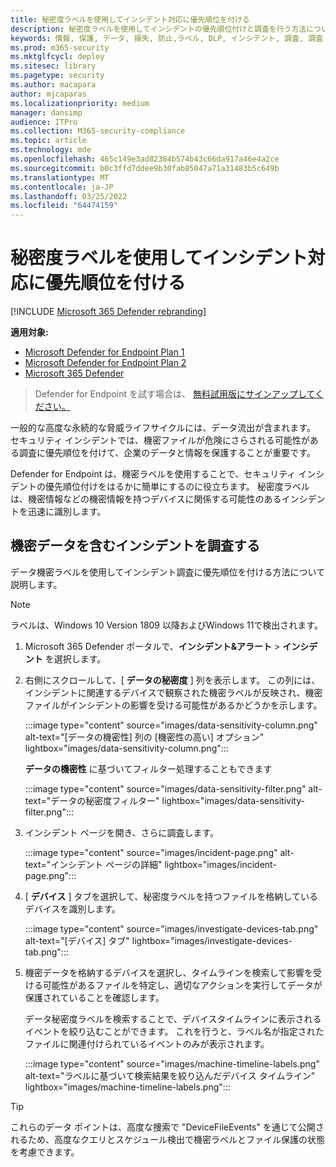 ```yaml
---
title: 秘密度ラベルを使用してインシデント対応に優先順位を付ける
description: 秘密度ラベルを使用してインシデントの優先順位付けと調査を行う方法について説明します
keywords: 情報, 保護, データ, 損失, 防止,ラベル, DLP, インシデント, 調査, 調査
ms.prod: m365-security
ms.mktglfcycl: deploy
ms.sitesec: library
ms.pagetype: security
ms.author: macapara
author: mjcaparas
ms.localizationpriority: medium
manager: dansimp
audience: ITPro
ms.collection: M365-security-compliance
ms.topic: article
ms.technology: mde
ms.openlocfilehash: 465c149e3ad82384b574b43c66da917a46e4a2ce
ms.sourcegitcommit: b0c3ffd7ddee9b30fab85047a71a31483b5c649b
ms.translationtype: MT
ms.contentlocale: ja-JP
ms.lasthandoff: 03/25/2022
ms.locfileid: "64474159"
---
```

# <a name="use-sensitivity-labels-to-prioritize-incident-response"></a>秘密度ラベルを使用してインシデント対応に優先順位を付ける

[!INCLUDE [Microsoft 365 Defender rebranding](../../includes/microsoft-defender.md)]

**適用対象:**
- [Microsoft Defender for Endpoint Plan 1](https://go.microsoft.com/fwlink/p/?linkid=2154037)
- [Microsoft Defender for Endpoint Plan 2](https://go.microsoft.com/fwlink/p/?linkid=2154037)
- [Microsoft 365 Defender](https://go.microsoft.com/fwlink/?linkid=2118804)

> Defender for Endpoint を試す場合は、 [無料試用版にサインアップしてください。](https://signup.microsoft.com/create-account/signup?products=7f379fee-c4f9-4278-b0a1-e4c8c2fcdf7e&ru=https://aka.ms/MDEp2OpenTrial?ocid=docs-wdatp-exposedapis-abovefoldlink)

一般的な高度な永続的な脅威ライフサイクルには、データ流出が含まれます。 セキュリティ インシデントでは、機密ファイルが危険にさらされる可能性がある調査に優先順位を付けて、企業のデータと情報を保護することが重要です。

Defender for Endpoint は、機密ラベルを使用することで、セキュリティ インシデントの優先順位付けをはるかに簡単にするのに役立ちます。 秘密度ラベルは、機密情報などの機密情報を持つデバイスに関係する可能性のあるインシデントを迅速に識別します。

## <a name="investigate-incidents-that-involve-sensitive-data"></a>機密データを含むインシデントを調査する

データ機密ラベルを使用してインシデント調査に優先順位を付ける方法について説明します。

> [!NOTE]
> ラベルは、Windows 10 Version 1809 以降およびWindows 11で検出されます。

1. Microsoft 365 Defender ポータルで、**インシデント&アラート** \> **インシデント** を選択します。

2. 右側にスクロールして、[ **データの秘密度** ] 列を表示します。 この列には、インシデントに関連するデバイスで観察された機密ラベルが反映され、機密ファイルがインシデントの影響を受ける可能性があるかどうかを示します。

   :::image type="content" source="images/data-sensitivity-column.png" alt-text="[データの機密性] 列の [機密性の高い] オプション" lightbox="images/data-sensitivity-column.png":::

    **データの機密性** に基づいてフィルター処理することもできます

    :::image type="content" source="images/data-sensitivity-filter.png" alt-text="データの秘密度フィルター" lightbox="images/data-sensitivity-filter.png":::

3. インシデント ページを開き、さらに調査します。

   :::image type="content" source="images/incident-page.png" alt-text="インシデント ページの詳細" lightbox="images/incident-page.png":::

4. [ **デバイス** ] タブを選択して、秘密度ラベルを持つファイルを格納しているデバイスを識別します。

   :::image type="content" source="images/investigate-devices-tab.png" alt-text="[デバイス] タブ" lightbox="images/investigate-devices-tab.png":::

5. 機密データを格納するデバイスを選択し、タイムラインを検索して影響を受ける可能性があるファイルを特定し、適切なアクションを実行してデータが保護されていることを確認します。

   データ秘密度ラベルを検索することで、デバイスタイムラインに表示されるイベントを絞り込むことができます。 これを行うと、ラベル名が指定されたファイルに関連付けられているイベントのみが表示されます。

   :::image type="content" source="images/machine-timeline-labels.png" alt-text="ラベルに基づいて検索結果を絞り込んだデバイス タイムライン" lightbox="images/machine-timeline-labels.png":::

> [!TIP]
> これらのデータ ポイントは、高度な捜索で "DeviceFileEvents" を通じて公開されるため、高度なクエリとスケジュール検出で機密ラベルとファイル保護の状態を考慮できます。
